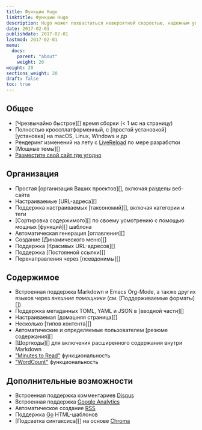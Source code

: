 ```yaml
---
title: Функции Hugo
linktitle: Функции Hugo
description: Hugo может похвастаться невероятной скоростью, надежным управлением контентом и мощным языком шаблонов, что делает его идеальным для всех видов статических веб-сайтов.
date: 2017-02-01
publishdate: 2017-02-01
lastmod: 2017-02-01
menu:
  docs:
    parent: "about"
    weight: 20
weight: 20
sections_weight: 20
draft: false
toc: true
---
```


## Общее

* [Чрезвычайно быстрое][] время сборки (&lt; 1 мс на страницу)
* Полностью кроссплатформенный, с [простой установкой][установка] на macOS, Linux, Windows и др
* Рендеринг изменений на лету с [LiveReload][] по мере разработки
* [Мощные темы][]
* [Разместите свой сайт где угодно][hostanywhere]

## Организация

* Простая [организация Ваших проектов][], включая разделы веб-сайта
* Настраиваемые [URL-адреса][]
* Поддержка настраиваемых [таксономий][], включая категории и теги
* [Сортировка содержимого][] по своему усмотрению с помощью мощных [функций][] шаблона
* Автоматическая генерация [оглавления][]
* Создание [Динамического меню][]
* Поддержка [Красивых URL-адресов][]
* Поддержка [Постоянной ссылки][]
* Перенаправления через [псевдонимы][]

## Содержимое

* Встроенная поддержка Markdown и Emacs Org-Mode, а также других языков через *внешние помощники* (см. [Поддерживаемые форматы][])
* Поддержка метаданных TOML, YAML и JSON в [вводной части][]
* Настраиваемая [домашняя страница][]
* Несколько [типов контента][]
* Автоматические и определяемые пользователем [резюме содержания][]
* [Шорткоды][] для включения расширенного содержания внутри Markdown
* ["Minutes to Read"][pagevars] функциональность
* ["WordCount"][pagevars] функциональность

## Дополнительные возможности

* Встроенная поддержка комментариев [Disqus][]
* Встроенная поддержка [Google Analytics][]
* Автоматическое создание [RSS][]
* Поддержка [Go][] HTML-шаблонов
* [Подсветка синтаксиса][] на основе [Chroma][]


[aliases]: /content-management/urls/#aliases
[Chroma]: https://github.com/alecthomas/chroma
[content summaries]: /content-management/summaries/
[content types]: /content-management/types/
[Disqus]: https://disqus.com/
[Dynamic menu]: /templates/menus/
[Extremely fast]: https://github.com/bep/hugo-benchmark
[front matter]: /content-management/front-matter/
[functions]: /functions/
[Go]: https://golang.org/pkg/html/template/
[Google Analytics]: https://google-analytics.com/
[homepage]: /templates/homepage/
[hostanywhere]: /hosting-and-deployment/
[install]: /getting-started/installing/
[LiveReload]: /getting-started/usage/
[organization for your projects]: /getting-started/directory-structure/
[pagevars]: /variables/page/
[Permalink]: /content-management/urls/#permalinks
[Powerful theming]: /themes/
[Pretty URLs]: /content-management/urls/
[RSS]: /templates/rss/
[Shortcodes]: /content-management/shortcodes/
[sort content]: /templates/
[supported formats]: /content-management/formats/
[Syntax highlighting]: /tools/syntax-highlighting/
[table of contents]: /content-management/toc/
[taxonomies]: /content-management/taxonomies/
[URLs]: /content-management/urls/
